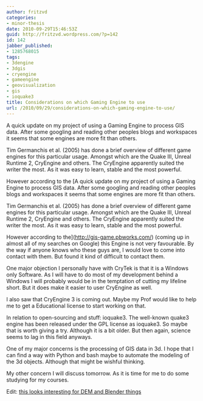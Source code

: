 ```yaml
---
author: fritzvd
categories:
- minor-thesis
date: 2010-09-29T15:46:53Z
guid: http://fritzvd.wordpress.com/?p=142
id: 142
jabber_published:
- 1285768015
tags:
- 3dengine
- 3dgis
- cryengine
- gameengine
- geovisualization
- gis
- ioquake3
title: Considerations on which Gaming Engine to use
url: /2010/09/29/considerations-on-which-gaming-engine-to-use/
---
```


A quick update on my project of using a Gaming Engine to process GIS data. After some googling and reading other peoples blogs and workspaces it seems that some engines are more fit than others.

Tim Germanchis et al. (2005) has done a brief overview of different game engines for this particular usage. Amongst which are the Quake III, Unreal Runtime 2, CryEngine and others. The CryEngine apparently suited the writer the most. As it was easy to learn, stable and the most powerful.

However according to the [A quick update on my project of using a Gaming Engine to process GIS data. After some googling and reading other peoples blogs and workspaces it seems that some engines are more fit than others.

Tim Germanchis et al. (2005) has done a brief overview of different game engines for this particular usage. Amongst which are the Quake III, Unreal Runtime 2, CryEngine and others. The CryEngine apparently suited the writer the most. As it was easy to learn, stable and the most powerful.

However according to the](http://gis-game.pbworks.com/) (coming up in almost all of my searches on Google) this Engine is not very favourable. By the way if anyone knows who these guys are, I would love to come into contact with them. But found it kind of difficult to contact them.
  
One major objection I personally have with CryTek is that it is a Windows only Software. As I will have to do most of my development behind a Windows I will probably would be in the temptation of cutting my lifeline short. But it does make it easier to user CryEngine as well.

I also saw that CryEngine 3 is coming out. Maybe my Prof would like to help me to get a Educational license to start working on that.

In relation to open-sourcing and stuff: ioquake3. The well-known quake3 engine has been released under the GPL license as ioquake3. So maybe that is worth giving a try. Although it is a bit older. But then again, science seems to lag in this field anyways.

One of my major concerns is the processing of GIS data in 3d. I hope that I can find a way with Python and bash maybe to automate the modeling of the 3d objects. Although that might be wishful thinking.

My other concern I will discuss tomorrow. As it is time for me to do some studying for my courses.

Edit: [this looks interesting for DEM and Blender things](http://uaraus.altervista.org/index.php?filename=en/content/categories/Blender/DEM_importer.html)